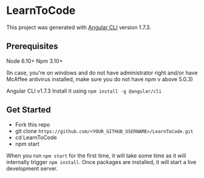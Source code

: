 # LearnToCode

This project was generated with [Angular CLI](https://github.com/angular/angular-cli) version 1.7.3.

## Prerequisites

Node 6.10+
Npm 3.10+ 

(In case, you're on windows and do not have administrator right and/or have McAffee antivirus installed, make sure you do not have npm v above 5.0.3)

Angular CLI v1.7.3
Install it using `npm install -g @angular/cli`

## Get Started
- Fork this repo
- git clone `https://github.com/<YOUR_GITHUB_USERNAME>/LearnToCode.git`
- cd LearnToCode
- npm start

When you run `npm start` for the first time, it will take some time as it will internally trigger `npm install`.
Once packages are installed, it will start a live development server.
